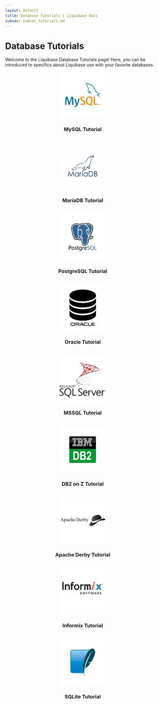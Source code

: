 ```yaml
---
layout: default
title: Database Tutorials | Liquibase Docs
subnav: subnav_tutorials.md
---
```

# Database Tutorials

Welcome to the Liquibase Database Tutorials page! Here, you can be introduced to specifics about Liquibase use with your favorite databases.

<div class="tile-container">
    <div class="tile-item" align="center">
        <a href="\documentation\tutorials\mysql.html"><img src="\images\documentation\Tutorials\mysql.png" width="150px" alt="MySQL Tutorial"></a>
        <h3>MySQL Tutorial</h3>
        <br>
    </div>
    <div class="tile-item" align="center">
        <a href="\documentation\tutorials\mariadb.html"><img src="\images\documentation\Tutorials\mariadb.png" width="150px" alt="MariaDB Tutorial"></a>
        <h3>MariaDB Tutorial</h3>
        <br>
    </div>
    <div class="tile-item" align="center">
        <a href="\documentation\tutorials\postgresql.html"><img src="\images\documentation\Tutorials\postgresql.png" width="150px" alt="PostgreSQL Tutorial"></a>
        <h3>PostgreSQL Tutorial</h3>
        <br>
    </div>
    <div class="tile-item" align="center">
        <a href="\documentation\tutorials\oracle.html"><img src="\images\documentation\Tutorials\oracle.png" width="150px" alt="Oracle Tutorial"></a>
        <h3>Oracle Tutorial</h3>
        <br>
    </div>
    <div class="tile-item" align="center">
        <a href="\documentation\tutorials\mssql.html"><img src="\images\documentation\Tutorials\mssql.png" width="150px" alt="MSSQL Tutorial"></a>
        <h3>MSSQL Tutorial</h3>
        <br>
    </div>
    <div class="tile-item" align="center">
        <a href="/documentation/tutorials/db2onz.html"><img src="\images\documentation\Tutorials\DB2.png" width="150px" alt="DB2 on Z Tutorial"></a>
        <h3>DB2 on Z Tutorial</h3>
        <br>
    </div>
    <div class="tile-item" align="center">
        <a href="\documentation\tutorials\apache-derby.html"><img src="\images\documentation\Tutorials\derbylogo.png" width="150px" alt="Apache Derby Tutorial"></a>
        <h3>Apache Derby Tutorial</h3>
        <br>
    </div>
    <div class="tile-item" align="center">
        <a href="\documentation\tutorials\informix.html"><img src="\images\documentation\Tutorials\informix.png" width="150px" height="150px" alt="Informix Tutorial"></a>
        <h3>Informix Tutorial</h3>
        <br>
    </div>
    <div class="tile-item" align="center">
        <a href="\documentation\tutorials\sqlite.html"><img src="\images\documentation\Tutorials\sqlite.png" width="150px" alt="SQLite Tutorial"></a>
        <h3>SQLite Tutorial</h3>
        <br>
    </div>
</div>
